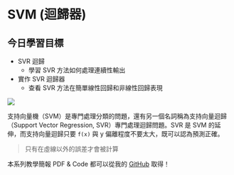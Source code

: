 # SVM (迴歸器)


## 今日學習目標
- SVR 迴歸
    - 學習 SVR 方法如何處理連續性輸出
- 實作 SVR 迴歸器
    - 查看 SVR 方法在簡單線性回歸和非線性回歸表現

![](https://i.imgur.com/0urUYht.png)

支持向量機（SVM）是專門處理分類的問題，還有另一個名詞稱為支持向量迴歸（Support Vector Regression, SVR）專門處理迴歸問題。SVR 是 SVM 的延伸，而支持向量迴歸只要 `f(x)` 與 y 偏離程度不要太大，既可以認為預測正確。

> 只有在虛線以外的誤差才會被計算


本系列教學簡報 PDF & Code 都可以從我的 [GitHub](https://github.com/andy6804tw/2020-12th-ironman) 取得！